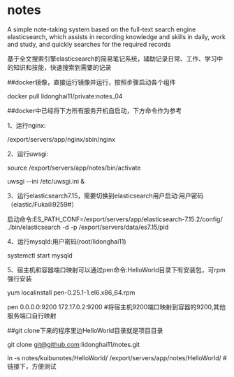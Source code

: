 # notes
A simple note-taking system based on the full-text search engine elasticsearch, which assists in recording knowledge and skills in daily, work and study, and quickly searches for the required records

基于全文搜索引擎elasticsearch的简易笔记系统，辅助记录日常、工作、学习中的知识和技能，快速搜索到需要的记录

##docker镜像，直接运行镜像并运行，按照步骤启动各个组件

docker pull  lidonghai11/private:notes_04



##docker中已经将下方所有服务开机自启动，下方命令作为参考









1、运行nginx:

/export/servers/app/nginx/sbin/nginx

2、运行uwsgi:

source  /export/servers/app/notes/bin/activate

uwsgi --ini /etc/uwsgi.ini &

3、运行elasticsearch7.15，需要切换到elasticsearch用户启动:用户密码（elastic/Fukaili9259#）

启动命令:ES_PATH_CONF=/export/servers/app/elasticsearch-7.15.2/config/  ./bin/elasticsearch  -d -p /export/servers/data/es7.15/pid

4、运行mysqld:用户密码(root/lidonghai11)

systemctl start mysqld 

5、宿主机和容器端口映射可以通过pen命令:HelloWorld目录下有安装包，可rpm强行安装

yum localinstall pen-0.25.1-1.el6.x86_64.rpm

pen  0.0.0.0:9200 172.17.0.2:9200  #将宿主机9200端口映射到容器的9200,其他服务端口自行映射


##git clone下来的程序里边HelloWorld目录就是项目目录

git  clone git@github.com:lidonghai11/notes.git

ln -s notes/kuibunotes/HelloWorld/  /export/servers/app/notes/HelloWorld/  #链接下，方便测试
